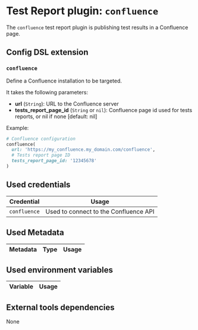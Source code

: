 # Test Report plugin: `confluence`

The `confluence` test report plugin is publishing test results in a Confluence page.

## Config DSL extension

### `confluence`

Define a Confluence installation to be targeted.

It takes the following parameters:
* **url** (`String`): URL to the Confluence server
* **tests_report_page_id** (`String` or `nil`): Confluence page id used for tests reports, or nil if none [default: nil]

Example:
```ruby
# Confluence configuration
confluence(
  url: 'https://my_confluence.my_domain.com/confluence',
  # Tests report page ID
  tests_report_page_id: '12345678'
)
```

## Used credentials

| Credential | Usage
| --- | --- |
| `confluence` | Used to connect to the Confluence API |

## Used Metadata

| Metadata | Type | Usage
| --- | --- | --- |

## Used environment variables

| Variable | Usage
| --- | --- |

## External tools dependencies

None

